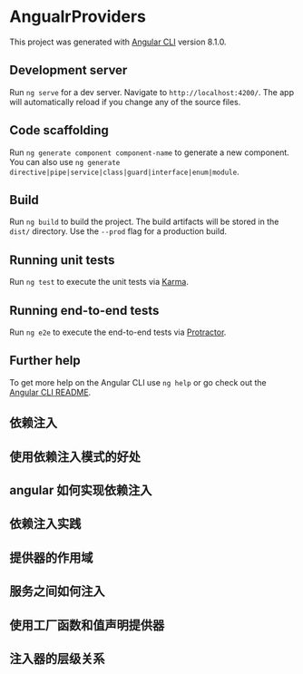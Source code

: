 # AngualrProviders

This project was generated with [Angular CLI](https://github.com/angular/angular-cli) version 8.1.0.

## Development server

Run `ng serve` for a dev server. Navigate to `http://localhost:4200/`. The app will automatically reload if you change any of the source files.

## Code scaffolding

Run `ng generate component component-name` to generate a new component. You can also use `ng generate directive|pipe|service|class|guard|interface|enum|module`.

## Build

Run `ng build` to build the project. The build artifacts will be stored in the `dist/` directory. Use the `--prod` flag for a production build.

## Running unit tests

Run `ng test` to execute the unit tests via [Karma](https://karma-runner.github.io).

## Running end-to-end tests

Run `ng e2e` to execute the end-to-end tests via [Protractor](http://www.protractortest.org/).

## Further help

To get more help on the Angular CLI use `ng help` or go check out the [Angular CLI README](https://github.com/angular/angular-cli/blob/master/README.md).

## 依赖注入
<!-- 
1： 什么是依赖注入模式以及使用依赖注入模式的好处？
依赖注入： Dependency Injection 简称 DI
假设写了一个方法，这个方法的参数是一个对象，当调用这个方法时，需要实例化这个对象，并把它传递给方法，
例如：new 一个商品Product，商品的信息在这里面Product()，然后调用createShipment方法，把这个商品Product传到这个方法里，
createShipment方法需要一个已经存在的product 类的实例，换句话说createShipment依赖Product类，但是createShipment方法本身并不知道如何创建一个product类，调用createShipment方法代码需要以某种方式创建 product，并将其作为方法的参数传递给createShipment方法，把这个对象那个作为参数传递给这个方法也叫注入这个方法，比如现在需要将product类换成一个product子类MockProduct，在我们的例子中，只需要改一行代码，
var product = new Product();
createShipment(product);
改成
var product = new MockProduct();
createShipment(product);
但是如果createShipment三个参数product,shipCompany,order，每个参数又有自己的依赖，代码可能会变成这样
var product = new Product();
var shipCompany = new ShipCompany();
var address = new Address();
var order = new Order();
order.setAddress(address);
createShipment(product,shipCompany,order);
把address信息set到order信息里面，然后调createShipment方法
上面代码有大量的手工实例化对象代码，能不能有什么能够代替创建createShipment方法所依赖的这些对象，以及这些对象自己所依赖的对象呢？
这个就是依赖注入模式要解决的问题
如果一个对象A要依赖一个类型为B的对象，那么对象A不需要去实例化对象B,B会外部机制注入进来，A只需要声明我需要一个B类型的对象，有人能给我一个吗？这就依赖注入要解决的问题
与依赖注入经常同时出现的一个概念叫控制反转，控制反转：Inversion of Control 简称 IOC、
控制反转是指将依赖的控制权从代码的内部转成代码外部，代码对外部的依赖是什么，是由代码的内部来决定的，
比如：var product = new Product() 决定了代码依赖Product()，如果我们把依赖改成MockProduct(),需要修改方法内部的代码，把Product()改成MockProduct()，如果实现控制反转，内部代码只需要声明我需要 Product()，至于传进来的是Product() 还是MockProduct()，是由代码外部来决定的，这样把依赖的控制权由代码的内部转成代码的外部，就叫控制反转，控制反转和依赖注入是一体两面，表达的是一个思想，控制反转侧重于描述目的：目的是将代码的控制权由代码内部转成代码外部。依赖注入侧重于描述手段：如何来实现控制反转，使用的手段叫依赖注入，实现控制反转模式的框架叫IOC容器，而angular框架就是一个IOC容器，

控制反转：Inversion of Control 简称 IOC
2： 介绍angular的依赖注入实现：注入器和提供器
3： 注入器的层级关系
 -->
## 使用依赖注入模式的好处
<!-- 
1： 依赖注入会以一种松耦合的方式编写代码，使代码的可重用性和可测性更高，

什么是松耦合和可重用性？

假设有一个商品组件productComponent,使用一个商品服务ProductService来获取商品信息，如果没有依赖注入，你需要知道在productComponent中如何实例化ProductService，有很多方式实例化ProductService比如new一个操作符，不管用哪种方法，商品组件productComponent和商品服务ProductService 都将紧密的结合在一起，如果想在另一个项目中，重用productComponent组件，但是要使用另一个不同的服务对象来获取商品的信息，这代表商品组件productComponent 和 商品服务ProductService 是紧密耦合在一起的，如果想在别的项目中使用商品组件productComponent，需要改代码商品组件里面的代码才可以用，而依赖注入可以解决这种商品组件和商品服务紧耦合关系，从而可以使商品组件在别的项目中也可以使用，不用修改商品组件中的代码，
var productService = new ProductService();
var productService = new AnotherProductService();
看下面一段代码：
@NgModule({
  providers: [ProductService]
  ... 省略其他配置
})
export class AppModule { }

@Componnet({
  ...省略组件配置
})
export class ProductComponnet {
  product: Product;
  constructor(productService: ProductService) {
    this.product = productService.getProduct();
  }
}

在angular项目中，通过指定providers 来告诉angular哪些对象需要依赖注入，
providers 属性是一个数组，数组里面的每一个元素是一个provider, 一个provide 定义了一个对象在被注入到指令和组件之前如何实例化，
providers: [ProductService]  这一段代码等价于 
providers: [{provide: ProductService, useClass: ProductService}]   
这里涉及angular的一个概念token, 一个token用来代表一个可被注入的对象的类型，token类型由providers的配置对象的provide属性来决定，所以providers: [{provide: ProductService, useClass: ProductService}] 这段代码的意思是，注册一个类型是 ProductService的token，当由组件或者指令声明自己需要一个ProductService的token时，实例化一个useClass: ProductService，并将其注入到目标对象，

那么组件或指令如何声明自己需要一个类型为 ProductService的token，？
答案是用组件或指令的构造函数，如果在构造函数中这样去写（productService: ProductService ）就是我需要一个类型为 ProductService的token, angular框架看到这个声明以后，就会去providers中去找provide: ProductService 这个类型的token对应的类useClass: ProductService 是哪一个，
constructor(productService: ProductService) {
    this.product = productService.getProduct();
  }
现在写的类useClass对应 ProductService 那么就会实例化一个ProductService注入到constructor(productService: ProductService)，ProductComponnet组件本身并不知道传递进来的是ProductService哪一个实现，更不需要明确实例化 ProductService，他只需要使用angular创建好的这个
对象constructor(productService: ProductService)，然后调用他的 getProduct 方法就可以了，如果想在其他项目中重用ProductComponnet这个组件，而那个项目中有另一个实现ProductService的类，那么可以修改另一个项目的AppModule 中的 providers声明，修改成这样
providers: [{provide: ProductService, useClass: AnotherProductService}]
这个意思是说我要注册一个ProductService的token，当有组件或者类声明我需要ProductService时，就在useClass: AnotherProductService 这里new 一个 AnotherProductService，现在angular 将实例化这个类型AnotherProductService， 并注入到ProductComponnet组件里面，而 ProductComponnet组件本身并不需要任何的修改，在这里消除了 ProductService 和 ProductComponnet 的紧耦合，从而提高了ProductComponnet 组件的重用性，


依赖注入的第二个好处： 可测性
当真实的对象还不可用时，可以方便的注入一个虚拟的对象来测试程序，
假设为应用添加一个登陆功能，创建一个LoginComponnet 组件，让用户填写用户名和密码，LoginComponnet 组件也需要依赖一个login服务，login服务需要连接一个身份认证服务器，并且检查用户提供的用户名，密码是否正确，但是身份认证服务器是另一个部门开发的，还没开发好，但是LoginComponnet 组件已经开发好了，没法测试，这时依赖注入可以很好地解决这个问题： 可以创建一个 MockLoginService 这个服务并不真正的连接认证服务器，而是另外编码一段逻辑判断是否可以认证登录，例如只有用户名是admin 密码是1234时，才可以认证登录，其他情况都返回用户名和密码错误，然后使用依赖注入将这个 MockLoginService 注入到LoginComponnet 组件，等认证服务器开发好了，只需要改一行代码 providers的属性，就可以让 angular 注入真正的loginservice ,提高可测试行
 -->

 ## angular 如何实现依赖注入
 <!-- 
 这主要涉及到两个概念 注入器 和 提供器
 注入器：constructor(private productService: ProductService){...}
 提供器： providers:[ProductService] => providers:[{provide:ProductService, useClass: ProductService}]
 当provide 和useClass的类型都是ProductService 可以简写成这个样providers:[ProductService]

 注入器：
  每一个组件都有一个注入器，负责注入组件需要的对象，注入器是angular 提供的一个服务类，一般情况下不需要直接调用注入器的方法，注入器会自动通过组件的构造函数将组件所需的对象注入进组件，例如：
  constructor(private productService: ProductService){...}
  constructor这个就是组件的构造函数，在这个构造函数中声名private我们需要的 productService 这样一个属性，在这个属性上我们指明他的
  类型是 ProductService ,angular 在看到这样一个构造声明的时候，就会在整个应用中去寻找 ProductService 的实例，如果能找到这个实例，就会把
  ProductService 这个实例注入到productService这个对象里面去，直接使用就可以了，为了让注入器知道需要被注入的对象如何实例化：这个ProductService怎样产生这个ProductService ，你需要指定提供器，

提供器：providers:[ProductService] => providers:[{provide:ProductService, useClass: ProductService}]
  一般我们会通过组件或者模块的providers属性来声明provide(像这样[ProductService]),在这个声明里provide 指定了提供器的token，useClass 说明实例化的方式是new ,new一个 ProductService ，而这个token 就是 在构造函数中constructor(private productService: ProductService){...} 声明的属性productService的一个类型 ProductService，当我在构造函数中声明我需要一个ProductService类型的对象的时候，他会去找token对应的productService，也就是找provide:ProductService这样一个provide的声明，他看到这个声明写的是useClass: ProductService, 他就会new一个ProductService放到 这里来constructor(private productService: ProductService){...}，如果这样写
  providers:[{provide:ProductService, useClass: AnotherProductService}] 那么在构造函数中constructor(private productService: ProductService){...}声明我需要的ProductService这样一个token的时候，new出来的东西就是AnotherProductService，所以构造函数声明的类型productService: ProductService和提供器里面provide的token（provide:ProductService）这两个是一致的，根据token的类型来匹配要注入的对象和提供器的，然后根据提供器的useClass属性来实例化具体的一个类，这里useClass: ProductService指定的是什么类 ，真正实例化的就是什么类

  最后我们还可以通过一个工厂方法useFactory来返回一个实例化对象，把工厂方法返回的实例{...}注入到ProductService属性中，
  providers:[{provide:ProductService, useFactory: () => {...}}]
  在工厂函数中还可以对实例化对象ProductService 做一些初始化的操作，
 
  -->
  ## 依赖注入实践
  <!-- 
  ng g componnet product1
  ng g service shared/product
  生成一个 product 组件和 service ，
  因为服务可以再多个组件之间共享，所以放到shared文件夹下，
   -->

## 提供器的作用域
<!-- 
在这个例子中，我们将提供器声明在了app.module 中 providers: [ProductService], 除了声明在模块中提供器 providers 也可以声明在组件中

作用域的规则：
  1：当一个提供器声明在模块（app.module 中 providers: [ProductService]）中时，它是对所有组件可见的，所以组件都可以注入它（constructor(private productService: ProductService) { }），虽然product1没有声明ProductService的注入器，但是他是可以注入模块中声明的注入器中的token，

  2: 当一个提供器声明在组件中时，它只对声明它的组件及其子组件可见，其他组件不可以注入它，
  3： 当声明在模块中的提供器和声明在组件中的提供器具有相同的token时，声明在组件中提供器会覆盖声明在模块中的提供器，所以product2这个组件会使用anotherProductService 这个服务来获取商品的数据，
  4： 一般我们会把 提供器优先声明在模块中，只有在服务必须对模块之外的其他组件不可见时才声明在组件中，是非常不常见的，
 -->
## 服务之间如何注入
<!-- 
1: 先生成一个 ng g service shared/logger
2: 把这个服务注入到product.service（ProductService）中
 -->
## 使用工厂函数和值声明提供器
<!-- 
什么情况爱下使用工厂函数？
1：根据某些条件具体实例化哪些对象
2：实例化对象也就是调用构造函数时，需要传递参数
如何指定工厂函数作为提供器?
  1: 把 product2.component 的 provoders 注释掉，现在 product2 和product1共用一个模块中的        provoders,数据都是一样的了
  2： 修改app.module 中的provoders声明，由providers: [ProductService,LoggerService],改为

 -->

## 注入器的层级关系
<!-- 
提供器是负责实例化依赖所需的对象，将实例化好的对象注入到组件是注入器来完成的，
在应用启动时，angular会首先创建一个应用层级的注入器，然后将模块中声明的提供器，注册到这个注入器中，被注册的提供器除了主模块声明的以外还有所有被引用的模块中声明的提供器
比如在应用级的程序里面除了 AppModule 本身声明的提供器providers会被注册以外，imports 中引入的所有其他模块里面声明的提供器，都会被注册到应用级的注册器里面，然后angular 会创建启动模块指定的主组件AppComponent（bootstrap: [AppComponent]），同时应用级的注入器会被主组件创建一个组件级的注入器，并将组件中声明的提供器注册到这个组件级的注入器上
因为当前的主组件AppComponent中并没有声明任何的提供器，所以在我们的这个程序里主组件的注入器上是没有注册任何提供器的，然后在主组件的模板中会引入它的子组件，最终引入可以使用选择器<app-product1></app-product1>来引入，也可以使用路由来引入，不管用那种方式引入，引入的组件都是当前这个AppComponent的子组件，
当子组件被创建时，它的父组件的注入器会被这个子组件也创建一个注入器，然后将子组件声明的提供器注册上去，依次类推，最后组件上会形成一组注入器，这些注入器会形成一个与组件上下级关系一样的层级关系，

我们以Product1Component 为例解释一下注入器的行为：
当Product1Component声明了自己需要的依赖时constructor(private productService: ProductService)， Product1Component组件的注入器首先会检查自身是否注册了token类型为ProductService的提供器，如果没有找到则会查找他的父组件，如果父组件还没有找到，就会一直往上查找，一直找到应用级的注入器，这时angular 发现在应用级的注入器注册了一个符合条件的提供器providers: [{provide: ProductService,}], 会根据这个提供器的配置来实例化一个ProductService，并且将其注入Product1Component 的构造函数中，如果一直到应用级的注入器都没有找到对应的提供器就会抛出一个异常，这个就是angular依赖注入的工作方式，

一般情况下我们不需要编码来调用注入器的方法，angular 可以通过构造函数的参数自动注入所需的依赖，
注意angular 框架只有一个注入点就是constructor构造函数，如果看到一个组件声明了一个没有任何参数的构造函数，那么就可以断定这个组件没有被注入任何东西，
    

 -->
